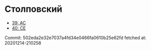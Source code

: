 # Столповский
- [39: AC](39.md)
- [40: CE](40.md)

Commit: 502eda2e32e7037a4fd34e0466fa0610b25e62fd
 fetched at: 20201214-210258

